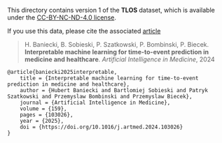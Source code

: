 This directory contains version 1 of the **TLOS** dataset, which is available under the [CC-BY-NC-ND-4.0 license](LICENSE).

If you use this data, please cite the associated [article](https://doi.org/10.1016/j.artmed.2024.103026)

> H. Baniecki, B. Sobieski, P. Szatkowski, P. Bombinski, P. Biecek. **Interpretable machine learning for time-to-event prediction in medicine and healthcare**. *Artificial Intelligence in Medicine*, 2024

```
@article{baniecki2025interpretable,
    title = {Interpretable machine learning for time-to-event prediction in medicine and healthcare},
    author = {Hubert Baniecki and Bartlomiej Sobieski and Patryk Szatkowski and Przemyslaw Bombinski and Przemyslaw Biecek},
    journal = {Artificial Intelligence in Medicine},
    volume = {159},
    pages = {103026},
    year = {2025},
    doi = {https://doi.org/10.1016/j.artmed.2024.103026}
}
```